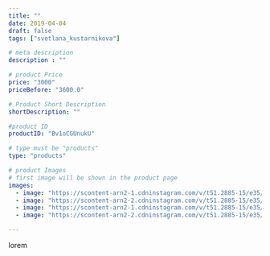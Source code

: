 ```yaml
---
title: ""
date: 2019-04-04
draft: false
tags: ["svetlana_kustarnikova"]

# meta description
description : ""

# product Price
price: "3000"
priceBefore: "3600.0"

# Product Short Description
shortDescription: ""

#product ID
productID: "Bv1oCGUnukU"

# type must be "products"
type: "products"

# product Images
# first image will be shown in the product page
images:
  - image: "https://scontent-arn2-1.cdninstagram.com/v/t51.2885-15/e35/54732259_624541024618330_8462141493277865771_n.jpg?_nc_ht=scontent-arn2-1.cdninstagram.com&_nc_cat=110&_nc_ohc=17zja7vcCNwAX9uQbbN&se=7&tp=1&oh=c17763da5d028e8619e3e4fbe5a5ffe7&oe=605DEC72&ig_cache_key=MjAxNDY5MjQ3MDAwMTk5NzE0OQ%3D%3D.2"
  - image: "https://scontent-arn2-2.cdninstagram.com/v/t51.2885-15/e35/54277298_787741388272424_3272484878299498878_n.jpg?_nc_ht=scontent-arn2-2.cdninstagram.com&_nc_cat=108&_nc_ohc=hz7xTGdpk_oAX_i8gRI&se=7&tp=1&oh=efffbbfcffe5cf20cf1b3107324178e5&oe=605EB683&ig_cache_key=MjAxNDY5MjQ3MDAxMDM1MjU3Mg%3D%3D.2"
  - image: "https://scontent-arn2-1.cdninstagram.com/v/t51.2885-15/e35/54447211_264794054398609_3389963116836184587_n.jpg?_nc_ht=scontent-arn2-1.cdninstagram.com&_nc_cat=101&_nc_ohc=CyhriAd3D2kAX9-_LGA&se=7&tp=1&oh=cd2e931001d7c489ae196a13a5ba0cf9&oe=605F9D2C&ig_cache_key=MjAxNDY5MjQ2OTk2MDAyMjg5Ng%3D%3D.2"
  - image: "https://scontent-arn2-2.cdninstagram.com/v/t51.2885-15/e35/54732018_2100143026943820_7699432978497999536_n.jpg?_nc_ht=scontent-arn2-2.cdninstagram.com&_nc_cat=100&_nc_ohc=3CVRHJvztLYAX9DDwi9&tp=1&oh=6e6c42851909efc56be18f244b3e1086&oe=605F3C2E&ig_cache_key=MjAxNDY5MjQ3MDAxMDI2ODEyNg%3D%3D.2"

---
```

lorem
